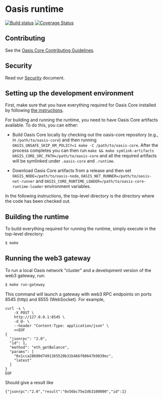 # Oasis runtime

[![Build status](https://badge.buildkite.com/0b4e493086daa3fc34c604dfce6597c56da35cfd093bdd943d.svg?branch=master)](https://buildkite.com/oasislabs/oasis-runtime-ci)
[![Coverage Status](https://coveralls.io/repos/github/oasislabs/oasis-runtime/badge.svg?branch=master&t=shmqoK)](https://coveralls.io/github/oasislabs/oasis-runtime?branch=master)

## Contributing

See the [Oasis Core Contributing Guidelines](https://github.com/oasislabs/oasis-core/blob/master/CONTRIBUTING.md).

## Security

Read our [Security](https://github.com/oasislabs/oasis-core/blob/master/SECURITY.md) document.

## Setting up the development environment

First, make sure that you have everything required for Oasis Core installed by
following [the instructions](https://github.com/oasislabs/oasis-core/blob/master/README.md).

For building and running the runtime, you need to have Oasis Core artifacts available.
To do this, you can either:

* Build Oasis Core locally by checking out the oasis-core repository (e.g., in `/path/to/oasis-core`)
  and then running `OASIS_UNSAFE_SKIP_KM_POLICY=1 make -C /path/to/oasis-core`. After the
  process completes you can then run `make && make symlink-artifacts OASIS_CORE_SRC_PATH=/path/to/oasis-core`
  and all the required artifacts will be symlinked under `.oasis-core` and `.runtime`.

* Download Oasis Core artifacts from a release and then set `OASIS_NODE=/path/to/oasis-node`,
  `OASIS_NET_RUNNER=/path/to/oasis-net-runner` and `OASIS_CORE_RUNTIME_LOADER=/path/to/oasis-core-runtime-loader`
  environment variables.

In the following instructions, the top-level directory is the directory
where the code has been checked out.

## Building the runtime

To build everything required for running the runtime, simply execute in the
top-level directory:
```bash
$ make
```

## Running the web3 gateway

To run a local Oasis network "cluster" and a development version of the web3 gateway, run:
```bash
$ make run-gateway
```

This command will launch a gateway with web3 RPC endpoints on ports 8545 (http) and 8555 (WebSocket).
For example,

```
curl -s \
    -X POST \
    http://127.0.0.1:8545 \
    -d @- \
    --header "Content-Type: application/json" \
    <<EOF
{
  "jsonrpc": "2.0",
  "id": 1,
  "method": "eth_getBalance",
  "params": [
    "0x1cca28600d7491365520b31b466f88647b9839ec",
    "latest"
  ]
}
EOF
```

Should give a result like
```
{"jsonrpc":"2.0","result":"0x56bc75e2d63100000","id":1}
```
